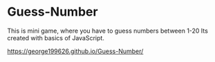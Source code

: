 # Guess-Number
This is mini game, where you have to guess numbers between 1-20
Its created with basics of JavaScript. 

https://george199626.github.io/Guess-Number/
